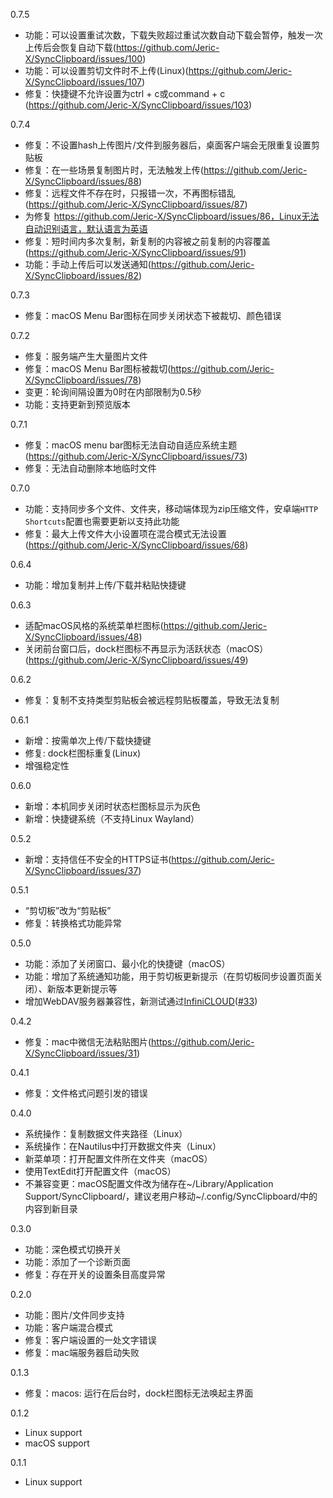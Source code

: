 0.7.5
- 功能：可以设置重试次数，下载失败超过重试次数自动下载会暂停，触发一次上传后会恢复自动下载(https://github.com/Jeric-X/SyncClipboard/issues/100)
- 功能：可以设置剪切文件时不上传(Linux)(https://github.com/Jeric-X/SyncClipboard/issues/107)
- 修复：快捷键不允许设置为ctrl + c或command + c (https://github.com/Jeric-X/SyncClipboard/issues/103)

0.7.4
- 修复：不设置hash上传图片/文件到服务器后，桌面客户端会无限重复设置剪贴板
- 修复：在一些场景复制图片时，无法触发上传(https://github.com/Jeric-X/SyncClipboard/issues/88)
- 修复：远程文件不存在时，只报错一次，不再图标错乱(https://github.com/Jeric-X/SyncClipboard/issues/87)
- 为修复 https://github.com/Jeric-X/SyncClipboard/issues/86，Linux无法自动识别语言，默认语言为英语
- 修复：短时间内多次复制，新复制的内容被之前复制的内容覆盖(https://github.com/Jeric-X/SyncClipboard/issues/91)
- 功能：手动上传后可以发送通知(https://github.com/Jeric-X/SyncClipboard/issues/82)

0.7.3
- 修复：macOS Menu Bar图标在同步关闭状态下被裁切、颜色错误

0.7.2
- 修复：服务端产生大量图片文件
- 修复：macOS Menu Bar图标被裁切(https://github.com/Jeric-X/SyncClipboard/issues/78)
- 变更：轮询间隔设置为0时在内部限制为0.5秒
- 功能：支持更新到预览版本

0.7.1
- 修复：macOS menu bar图标无法自动自适应系统主题(https://github.com/Jeric-X/SyncClipboard/issues/73)
- 修复：无法自动删除本地临时文件

0.7.0
- 功能：支持同步多个文件、文件夹，移动端体现为zip压缩文件，安卓端`HTTP Shortcuts`配置也需要更新以支持此功能
- 修复：最大上传文件大小设置项在混合模式无法设置(https://github.com/Jeric-X/SyncClipboard/issues/68)

0.6.4
- 功能：增加复制并上传/下载并粘贴快捷键

0.6.3
- 适配macOS风格的系统菜单栏图标(https://github.com/Jeric-X/SyncClipboard/issues/48)
- 关闭前台窗口后，dock栏图标不再显示为活跃状态（macOS）(https://github.com/Jeric-X/SyncClipboard/issues/49)

0.6.2
- 修复：复制不支持类型剪贴板会被远程剪贴板覆盖，导致无法复制

0.6.1
- 新增：按需单次上传/下载快捷键
- 修复: dock栏图标重复(Linux)
- 增强稳定性

0.6.0
- 新增：本机同步关闭时状态栏图标显示为灰色
- 新增：快捷键系统（不支持Linux Wayland）

0.5.2
- 新增：支持信任不安全的HTTPS证书(https://github.com/Jeric-X/SyncClipboard/issues/37)

0.5.1
- “剪切板”改为“剪贴板”
- 修复：转换格式功能异常

0.5.0
- 功能：添加了关闭窗口、最小化的快捷键（macOS）
- 功能：增加了系统通知功能，用于剪切板更新提示（在剪切板同步设置页面关闭）、新版本更新提示等
- 增加WebDAV服务器兼容性，新测试通过[InfiniCLOUD](https://infini-cloud.net/en/)([#33](https://github.com/Jeric-X/SyncClipboard/issues/33))

0.4.2
- 修复：mac中微信无法粘贴图片(https://github.com/Jeric-X/SyncClipboard/issues/31)

0.4.1
- 修复：文件格式问题引发的错误

0.4.0
- 系统操作：复制数据文件夹路径（Linux）
- 系统操作：在Nautilus中打开数据文件夹（Linux）
- 新菜单项：打开配置文件所在文件夹（macOS）
- 使用TextEdit打开配置文件（macOS）
- 不兼容变更：macOS配置文件改为储存在~/Library/Application Support/SyncClipboard/，建议老用户移动~/.config/SyncClipboard/中的内容到新目录

0.3.0
- 功能：深色模式切换开关
- 功能：添加了一个诊断页面
- 修复：存在开关的设置条目高度异常

0.2.0
- 功能：图片/文件同步支持
- 功能：客户端混合模式
- 修复：客户端设置的一处文字错误
- 修复：mac端服务器启动失败

0.1.3
- 修复：macos: 运行在后台时，dock栏图标无法唤起主界面

0.1.2
- Linux support
- macOS support

0.1.1
- Linux support